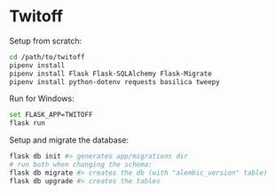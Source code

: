 # Twitoff


Setup from scratch:
```sh
cd /path/to/twitoff
pipenv install
pipenv install Flask Flask-SQLAlchemy Flask-Migrate
pipenv install python-dotenv requests basilica tweepy
```
Run for Windows:
```sh
set FLASK_APP=TWITOFF
flask run
```

Setup and migrate the database:

```sh
flask db init #> generates app/migrations dir
# run both when changing the schema:
flask db migrate #> creates the db (with "alembic_version" table)
flask db upgrade #> creates the tables
```